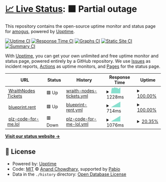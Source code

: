 # [📈 Live Status](https://status.amogusreal69.me): <!--live status--> **🟧 Partial outage**

This repository contains the open-source uptime monitor and status page for [amogus](https://amogusreal69.me "it's dead right now"), powered by [Upptime](https://github.com/upptime/upptime).

[![Uptime CI](https://github.com/amogusreal69/status/workflows/Uptime%20CI/badge.svg)](https://github.com/amogusreal69/status/actions?query=workflow%3A%22Uptime+CI%22)
[![Response Time CI](https://github.com/amogusreal69/status/workflows/Response%20Time%20CI/badge.svg)](https://github.com/amogusreal69/status/actions?query=workflow%3A%22Response+Time+CI%22)
[![Graphs CI](https://github.com/amogusreal69/status/workflows/Graphs%20CI/badge.svg)](https://github.com/amogusreal69/status/actions?query=workflow%3A%22Graphs+CI%22)
[![Static Site CI](https://github.com/amogusreal69/status/workflows/Static%20Site%20CI/badge.svg)](https://github.com/amogusreal69/status/actions?query=workflow%3A%22Static+Site+CI%22)
[![Summary CI](https://github.com/amogusreal69/status/workflows/Summary%20CI/badge.svg)](https://github.com/amogusreal69/status/actions?query=workflow%3A%22Summary+CI%22)

With [Upptime](https://upptime.js.org), you can get your own unlimited and free uptime monitor and status page, powered entirely by a GitHub repository. We use [Issues](https://github.com/amogusreal69/status/issues) as incident reports, [Actions](https://github.com/amogusreal69/status/actions) as uptime monitors, and [Pages](https://status.amogusreal69.me) for the status page.

<!--start: status pages-->
<!-- This summary is generated by Upptime (https://github.com/upptime/upptime) -->
<!-- Do not edit this manually, your changes will be overwritten -->
<!-- prettier-ignore -->
| URL | Status | History | Response Time | Uptime |
| --- | ------ | ------- | ------------- | ------ |
| <img alt="" src="https://icons.duckduckgo.com/ip3/wraithnodes.tickets.amogusreal69.me.ico" height="13"> [WraithNodes Tickets](https://wraithnodes.tickets.amogusreal69.me) | 🟩 Up | [wraith-nodes-tickets.yml](https://github.com/amogusreal69/status/commits/HEAD/history/wraith-nodes-tickets.yml) | <details><summary><img alt="Response time graph" src="./graphs/wraith-nodes-tickets/response-time-week.png" height="20"> 1228ms</summary><br><a href="https://status.amogusreal69.me/history/wraith-nodes-tickets"><img alt="Response time 1228" src="https://img.shields.io/endpoint?url=https%3A%2F%2Fraw.githubusercontent.com%2Famogusreal69%2Fstatus%2FHEAD%2Fapi%2Fwraith-nodes-tickets%2Fresponse-time.json"></a><br><a href="https://status.amogusreal69.me/history/wraith-nodes-tickets"><img alt="24-hour response time 1228" src="https://img.shields.io/endpoint?url=https%3A%2F%2Fraw.githubusercontent.com%2Famogusreal69%2Fstatus%2FHEAD%2Fapi%2Fwraith-nodes-tickets%2Fresponse-time-day.json"></a><br><a href="https://status.amogusreal69.me/history/wraith-nodes-tickets"><img alt="7-day response time 1228" src="https://img.shields.io/endpoint?url=https%3A%2F%2Fraw.githubusercontent.com%2Famogusreal69%2Fstatus%2FHEAD%2Fapi%2Fwraith-nodes-tickets%2Fresponse-time-week.json"></a><br><a href="https://status.amogusreal69.me/history/wraith-nodes-tickets"><img alt="30-day response time 1228" src="https://img.shields.io/endpoint?url=https%3A%2F%2Fraw.githubusercontent.com%2Famogusreal69%2Fstatus%2FHEAD%2Fapi%2Fwraith-nodes-tickets%2Fresponse-time-month.json"></a><br><a href="https://status.amogusreal69.me/history/wraith-nodes-tickets"><img alt="1-year response time 1228" src="https://img.shields.io/endpoint?url=https%3A%2F%2Fraw.githubusercontent.com%2Famogusreal69%2Fstatus%2FHEAD%2Fapi%2Fwraith-nodes-tickets%2Fresponse-time-year.json"></a></details> | <details><summary><a href="https://status.amogusreal69.me/history/wraith-nodes-tickets">100.00%</a></summary><a href="https://status.amogusreal69.me/history/wraith-nodes-tickets"><img alt="All-time uptime 100.00%" src="https://img.shields.io/endpoint?url=https%3A%2F%2Fraw.githubusercontent.com%2Famogusreal69%2Fstatus%2FHEAD%2Fapi%2Fwraith-nodes-tickets%2Fuptime.json"></a><br><a href="https://status.amogusreal69.me/history/wraith-nodes-tickets"><img alt="24-hour uptime 100.00%" src="https://img.shields.io/endpoint?url=https%3A%2F%2Fraw.githubusercontent.com%2Famogusreal69%2Fstatus%2FHEAD%2Fapi%2Fwraith-nodes-tickets%2Fuptime-day.json"></a><br><a href="https://status.amogusreal69.me/history/wraith-nodes-tickets"><img alt="7-day uptime 100.00%" src="https://img.shields.io/endpoint?url=https%3A%2F%2Fraw.githubusercontent.com%2Famogusreal69%2Fstatus%2FHEAD%2Fapi%2Fwraith-nodes-tickets%2Fuptime-week.json"></a><br><a href="https://status.amogusreal69.me/history/wraith-nodes-tickets"><img alt="30-day uptime 100.00%" src="https://img.shields.io/endpoint?url=https%3A%2F%2Fraw.githubusercontent.com%2Famogusreal69%2Fstatus%2FHEAD%2Fapi%2Fwraith-nodes-tickets%2Fuptime-month.json"></a><br><a href="https://status.amogusreal69.me/history/wraith-nodes-tickets"><img alt="1-year uptime 100.00%" src="https://img.shields.io/endpoint?url=https%3A%2F%2Fraw.githubusercontent.com%2Famogusreal69%2Fstatus%2FHEAD%2Fapi%2Fwraith-nodes-tickets%2Fuptime-year.json"></a></details>
| <img alt="" src="https://icons.duckduckgo.com/ip3/blueprint.rent.ico" height="13"> [blueprint.rent](https://blueprint.rent) | 🟩 Up | [blueprint-rent.yml](https://github.com/amogusreal69/status/commits/HEAD/history/blueprint-rent.yml) | <details><summary><img alt="Response time graph" src="./graphs/blueprint-rent/response-time-week.png" height="20"> 714ms</summary><br><a href="https://status.amogusreal69.me/history/blueprint-rent"><img alt="Response time 714" src="https://img.shields.io/endpoint?url=https%3A%2F%2Fraw.githubusercontent.com%2Famogusreal69%2Fstatus%2FHEAD%2Fapi%2Fblueprint-rent%2Fresponse-time.json"></a><br><a href="https://status.amogusreal69.me/history/blueprint-rent"><img alt="24-hour response time 714" src="https://img.shields.io/endpoint?url=https%3A%2F%2Fraw.githubusercontent.com%2Famogusreal69%2Fstatus%2FHEAD%2Fapi%2Fblueprint-rent%2Fresponse-time-day.json"></a><br><a href="https://status.amogusreal69.me/history/blueprint-rent"><img alt="7-day response time 714" src="https://img.shields.io/endpoint?url=https%3A%2F%2Fraw.githubusercontent.com%2Famogusreal69%2Fstatus%2FHEAD%2Fapi%2Fblueprint-rent%2Fresponse-time-week.json"></a><br><a href="https://status.amogusreal69.me/history/blueprint-rent"><img alt="30-day response time 714" src="https://img.shields.io/endpoint?url=https%3A%2F%2Fraw.githubusercontent.com%2Famogusreal69%2Fstatus%2FHEAD%2Fapi%2Fblueprint-rent%2Fresponse-time-month.json"></a><br><a href="https://status.amogusreal69.me/history/blueprint-rent"><img alt="1-year response time 714" src="https://img.shields.io/endpoint?url=https%3A%2F%2Fraw.githubusercontent.com%2Famogusreal69%2Fstatus%2FHEAD%2Fapi%2Fblueprint-rent%2Fresponse-time-year.json"></a></details> | <details><summary><a href="https://status.amogusreal69.me/history/blueprint-rent">100.00%</a></summary><a href="https://status.amogusreal69.me/history/blueprint-rent"><img alt="All-time uptime 100.00%" src="https://img.shields.io/endpoint?url=https%3A%2F%2Fraw.githubusercontent.com%2Famogusreal69%2Fstatus%2FHEAD%2Fapi%2Fblueprint-rent%2Fuptime.json"></a><br><a href="https://status.amogusreal69.me/history/blueprint-rent"><img alt="24-hour uptime 100.00%" src="https://img.shields.io/endpoint?url=https%3A%2F%2Fraw.githubusercontent.com%2Famogusreal69%2Fstatus%2FHEAD%2Fapi%2Fblueprint-rent%2Fuptime-day.json"></a><br><a href="https://status.amogusreal69.me/history/blueprint-rent"><img alt="7-day uptime 100.00%" src="https://img.shields.io/endpoint?url=https%3A%2F%2Fraw.githubusercontent.com%2Famogusreal69%2Fstatus%2FHEAD%2Fapi%2Fblueprint-rent%2Fuptime-week.json"></a><br><a href="https://status.amogusreal69.me/history/blueprint-rent"><img alt="30-day uptime 100.00%" src="https://img.shields.io/endpoint?url=https%3A%2F%2Fraw.githubusercontent.com%2Famogusreal69%2Fstatus%2FHEAD%2Fapi%2Fblueprint-rent%2Fuptime-month.json"></a><br><a href="https://status.amogusreal69.me/history/blueprint-rent"><img alt="1-year uptime 100.00%" src="https://img.shields.io/endpoint?url=https%3A%2F%2Fraw.githubusercontent.com%2Famogusreal69%2Fstatus%2FHEAD%2Fapi%2Fblueprint-rent%2Fuptime-year.json"></a></details>
| <img alt="" src="https://icons.duckduckgo.com/ip3/plz-code-for-me.lol.ico" height="13"> [plz-code-for-me.lol](https://plz-code-for-me.lol) | 🟥 Down | [plz-code-for-me-lol.yml](https://github.com/amogusreal69/status/commits/HEAD/history/plz-code-for-me-lol.yml) | <details><summary><img alt="Response time graph" src="./graphs/plz-code-for-me-lol/response-time-week.png" height="20"> 1076ms</summary><br><a href="https://status.amogusreal69.me/history/plz-code-for-me-lol"><img alt="Response time 1076" src="https://img.shields.io/endpoint?url=https%3A%2F%2Fraw.githubusercontent.com%2Famogusreal69%2Fstatus%2FHEAD%2Fapi%2Fplz-code-for-me-lol%2Fresponse-time.json"></a><br><a href="https://status.amogusreal69.me/history/plz-code-for-me-lol"><img alt="24-hour response time 1076" src="https://img.shields.io/endpoint?url=https%3A%2F%2Fraw.githubusercontent.com%2Famogusreal69%2Fstatus%2FHEAD%2Fapi%2Fplz-code-for-me-lol%2Fresponse-time-day.json"></a><br><a href="https://status.amogusreal69.me/history/plz-code-for-me-lol"><img alt="7-day response time 1076" src="https://img.shields.io/endpoint?url=https%3A%2F%2Fraw.githubusercontent.com%2Famogusreal69%2Fstatus%2FHEAD%2Fapi%2Fplz-code-for-me-lol%2Fresponse-time-week.json"></a><br><a href="https://status.amogusreal69.me/history/plz-code-for-me-lol"><img alt="30-day response time 1076" src="https://img.shields.io/endpoint?url=https%3A%2F%2Fraw.githubusercontent.com%2Famogusreal69%2Fstatus%2FHEAD%2Fapi%2Fplz-code-for-me-lol%2Fresponse-time-month.json"></a><br><a href="https://status.amogusreal69.me/history/plz-code-for-me-lol"><img alt="1-year response time 1076" src="https://img.shields.io/endpoint?url=https%3A%2F%2Fraw.githubusercontent.com%2Famogusreal69%2Fstatus%2FHEAD%2Fapi%2Fplz-code-for-me-lol%2Fresponse-time-year.json"></a></details> | <details><summary><a href="https://status.amogusreal69.me/history/plz-code-for-me-lol">20.35%</a></summary><a href="https://status.amogusreal69.me/history/plz-code-for-me-lol"><img alt="All-time uptime 20.35%" src="https://img.shields.io/endpoint?url=https%3A%2F%2Fraw.githubusercontent.com%2Famogusreal69%2Fstatus%2FHEAD%2Fapi%2Fplz-code-for-me-lol%2Fuptime.json"></a><br><a href="https://status.amogusreal69.me/history/plz-code-for-me-lol"><img alt="24-hour uptime 20.35%" src="https://img.shields.io/endpoint?url=https%3A%2F%2Fraw.githubusercontent.com%2Famogusreal69%2Fstatus%2FHEAD%2Fapi%2Fplz-code-for-me-lol%2Fuptime-day.json"></a><br><a href="https://status.amogusreal69.me/history/plz-code-for-me-lol"><img alt="7-day uptime 20.35%" src="https://img.shields.io/endpoint?url=https%3A%2F%2Fraw.githubusercontent.com%2Famogusreal69%2Fstatus%2FHEAD%2Fapi%2Fplz-code-for-me-lol%2Fuptime-week.json"></a><br><a href="https://status.amogusreal69.me/history/plz-code-for-me-lol"><img alt="30-day uptime 20.35%" src="https://img.shields.io/endpoint?url=https%3A%2F%2Fraw.githubusercontent.com%2Famogusreal69%2Fstatus%2FHEAD%2Fapi%2Fplz-code-for-me-lol%2Fuptime-month.json"></a><br><a href="https://status.amogusreal69.me/history/plz-code-for-me-lol"><img alt="1-year uptime 20.35%" src="https://img.shields.io/endpoint?url=https%3A%2F%2Fraw.githubusercontent.com%2Famogusreal69%2Fstatus%2FHEAD%2Fapi%2Fplz-code-for-me-lol%2Fuptime-year.json"></a></details>

<!--end: status pages-->

[**Visit our status website →**](https://status.amogusreal69.me)

## 📄 License

- Powered by: [Upptime](https://github.com/upptime/upptime)
- Code: [MIT](./LICENSE) © [Anand Chowdhary](https://anandchowdhary.com), supported by [Pabio](https://pabio.com)
- Data in the `./history` directory: [Open Database License](https://opendatacommons.org/licenses/odbl/1-0/)

